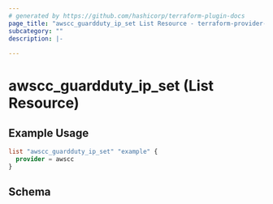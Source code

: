 ```yaml
---
# generated by https://github.com/hashicorp/terraform-plugin-docs
page_title: "awscc_guardduty_ip_set List Resource - terraform-provider-awscc"
subcategory: ""
description: |-
  
---
```


# awscc_guardduty_ip_set (List Resource)



## Example Usage

```terraform
list "awscc_guardduty_ip_set" "example" {
  provider = awscc
}
```

<!-- schema generated by tfplugindocs -->
## Schema
